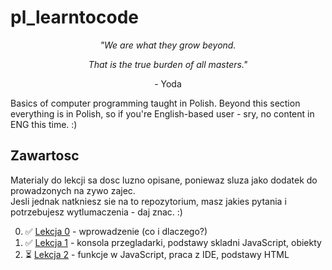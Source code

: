 # pl_learntocode

<p align="center"><i>"We are what they grow beyond.</i></p> 
<p align="center"><i>That is the true burden of all masters."</i></p>
<p align="center">- Yoda</p>

Basics of computer programming taught in Polish. Beyond this section everything is in Polish, so if you're English-based user - sry, no content in ENG this time. :)

## Zawartosc

Materialy do lekcji sa dosc luzno opisane, poniewaz sluza jako dodatek do prowadzonych na zywo zajec. <br>
Jesli jednak natkniesz sie na to repozytorium, masz jakies pytania i potrzebujesz wytlumaczenia - daj znac. :)

0. ✅ [Lekcja 0](https://github.com/m-wilczynski/pl_learntocode/blob/main/01_Building_blocks/00_Przypomnienie.md) - wprowadzenie (co i dlaczego?)
1. ✅ [Lekcja 1](https://github.com/m-wilczynski/pl_learntocode/blob/main/01_Building_blocks/01_Building_blocks.md) - konsola przegladarki, podstawy skladni JavaScript, obiekty
2. ⏳ [Lekcja 2](https://github.com/m-wilczynski/pl_learntocode/blob/main/02_Funkcje/02_Funkcje.md) - funkcje w JavaScript, praca z IDE, podstawy HTML
